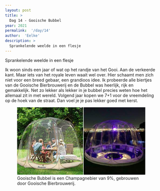 ```yaml
---
layout: post
title: >
  Dag 14 - Gooische Bubbel
year: 2021
permalink:  '/day/14'
author:  'Eelke'
description: >
  Sprankelende weelde in een flesje
---
```

<p class='intro'><span class='dropcap'>S</span>prankelende weelde in een flesje</p>

Ik woon sinds een jaar of wat op het randje van het Gooi. Aan de verkeerde kant. Maar iets van het royale leven waait wel over. Hier schaamt men zich niet voor een breed gebaar, een grandioos idee. Ik probeerde alle biertjes van de Gooische Bierbrouwerij en de Bubbel was heerlijk, rijk en gemakkelijk. Net zo lekker als lekker in je bubbel precies weten hoe het allemaal zit in met wereld. Volgend jaar kopen we 7+1 voor de vreemdeling op de hoek van de straat. Dan voel je je pas lekker goed met kerst. 

<figure><img src='/assets/img/beer_2021-12-14.jpg' alt=''/> <figcaption>Gooische Bubbel is een Champagnebier van 9%, gebrouwen door Gooische Bierbrouwerij.</figcaption></figure>
